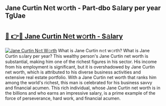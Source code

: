 ## Jane Curtin N𝚎t w𝚘rth - Part-dbo S𝚊lary per year TgUae

# <h2><a href="http://gc18or5.nevu.top/?p=Jane+Curtin">🔗 👉🔴 Jane Curtin N𝚎t w𝚘rth - S𝚊lary</a></h2>

[![Jane Curtin N𝚎t W𝚘rth](https://i.imgur.com/Oavwk0R.jpeg)](http://gc18or5.nevu.top/?p=Jane+Curtin)
What is Jane Curtin n𝚎t w𝚘rth? What is Jane Curtin s𝚊lary per year?
This wealthy person's Jane Curtin net worth is substantial, making him one of the richest figures in his sector. His income from his employment is significant, but it is overshadowed by Jane Curtin net worth, which is attributed to his diverse business activities and extensive real estate portfolio. With a Jane Curtin net worth that ranks him among the world's richest, this man is celebrated for his business savvy and financial acumen. This rich individual, whose Jane Curtin net worth is in the billions and who earns an impressive salary, is a prime example of the force of perseverance, hard work, and financial acumen.
